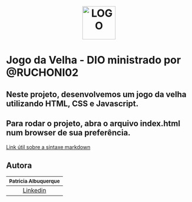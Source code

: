 ﻿<h1 align="center">
    <img alt="LOGO" height="90px" src="https://hermes.digitalinnovation.one/site/images/logo-footer.png" />
    <br>
    
# Jogo da Velha - DIO ministrado por @RUCHONI02
## Neste projeto, desenvolvemos um jogo da velha utilizando HTML, CSS e Javascript.
## Para rodar o projeto, abra o arquivo index.html num browser de sua preferência.

[Link útil sobre a sintaxe markdown](https://docs.pipz.com/central-de-ajuda/learning-center/guia-basico-de-markdown#open)
    

## Autora

| [<sub>Patricia Albuquerque</sub>](https://github.com/prarezende) |
| :---: |
|[Linkedin](https://www.linkedin.com/in/patricia-albuquerque-ti-30250)|
